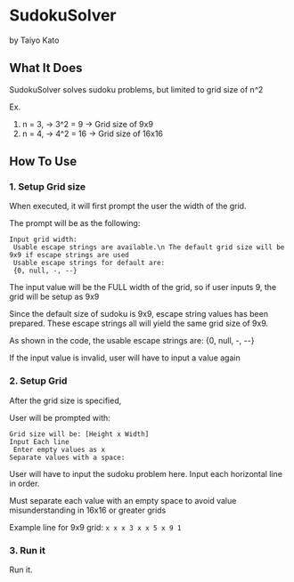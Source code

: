 # SudokuSolver

by Taiyo Kato

## What It Does

SudokuSolver solves sudoku problems, but limited to grid size of n^2

Ex. 

1. n = 3, -> 3^2 = 9 -> Grid size of 9x9
2. n = 4, -> 4^2 = 16 -> Grid size of 16x16

## How To Use

### 1. Setup Grid size
When executed, it will first prompt the user the width of the grid.

The prompt will be as the following: 

    Input grid width: 
     Usable escape strings are available.\n The default grid size will be 9x9 if escape strings are used
     Usable escape strings for default are:
     {0, null, -, --}

The input value will be the FULL width of the grid, so if user inputs 9, the grid will be setup as 9x9

Since the default size of sudoku is 9x9, escape string values has been prepared. These escape strings all will yield the same grid size of 9x9.

As shown in the code, the usable escape strings are: {0, null, -, --}

If the input value is invalid, user will have to input a value again

### 2. Setup Grid

After the grid size is specified, 

User will be prompted with: 

    Grid size will be: [Height x Width]
    Input Each line
     Enter empty values as x
    Separate values with a space:

User will have to input the sudoku problem here. Input each horizontal line in order.

Must separate each value with an empty space to avoid value misunderstanding in 16x16 or greater grids

Example line for 9x9 grid: ```x x x 3 x x 5 x 9 1```


### 3. Run it

Run it.
